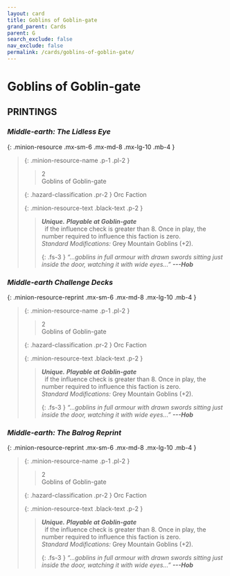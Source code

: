 ```yaml
---
layout: card
title: Goblins of Goblin-gate
grand_parent: Cards
parent: G
search_exclude: false
nav_exclude: false
permalink: /cards/goblins-of-goblin-gate/
---
```


# Goblins of Goblin-gate


## PRINTINGS


### _Middle-earth: The Lidless Eye_

{: .minion-resource .mx-sm-6 .mx-md-8 .mx-lg-10 .mb-4 }
> {: .minion-resource-name .p-1 .pl-2 }
> > <div class="hazard-mp">2</div>
> > <div class="card-name">Goblins of Goblin-gate</div>
>
> {: .hazard-classification .pr-2 }
> Orc Faction
>
> {: .minion-resource-text .black-text .p-2 }
> > _**Unique.**_ ***Playable at Goblin-gate*** <br>&ensp;if the influence check is greater than 8. Once in play, the number required to influence this faction is zero. <br>_Standard Modifications:_ Grey Mountain Goblins (+2). 
> > 
> > {: .fs-3 } 
> > _“...goblins in full armour with drawn swords sitting just inside the door, watching it with wide eyes...”_ ***---&#65279;Hob*** 
> 

### _Middle-earth Challenge Decks_

{: .minion-resource-reprint .mx-sm-6 .mx-md-8 .mx-lg-10 .mb-4 }
> {: .minion-resource-name .p-1 .pl-2 }
> > <div class="hazard-mp">2</div>
> > <div class="card-name">Goblins of Goblin-gate</div>
>
> {: .hazard-classification .pr-2 }
> Orc Faction
>
> {: .minion-resource-text .black-text .p-2 }
> > _**Unique.**_ ***Playable at Goblin-gate*** <br>&ensp;if the influence check is greater than 8. Once in play, the number required to influence this faction is zero. <br>_Standard Modifications:_ Grey Mountain Goblins (+2). 
> > 
> > {: .fs-3 } 
> > _“...goblins in full armour with drawn swords sitting just inside the door, watching it with wide eyes...”_ ***---&#65279;Hob*** 
> 

### _Middle-earth: The Balrog Reprint_

{: .minion-resource-reprint .mx-sm-6 .mx-md-8 .mx-lg-10 .mb-4 }
> {: .minion-resource-name .p-1 .pl-2 }
> > <div class="hazard-mp">2</div>
> > <div class="card-name">Goblins of Goblin-gate</div>
>
> {: .hazard-classification .pr-2 }
> Orc Faction
>
> {: .minion-resource-text .black-text .p-2 }
> > _**Unique.**_ ***Playable at Goblin-gate*** <br>&ensp;if the influence check is greater than 8. Once in play, the number required to influence this faction is zero. <br>_Standard Modifications:_ Grey Mountain Goblins (+2). 
> > 
> > {: .fs-3 } 
> > _“...goblins in full armour with drawn swords sitting just inside the door, watching it with wide eyes...”_ ***---&#65279;Hob*** 
> 
